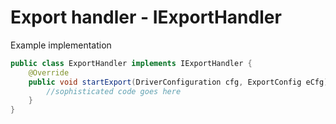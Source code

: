 # Export handler - IExportHandler

Example implementation
```java
public class ExportHandler implements IExportHandler {
	@Override
	public void startExport(DriverConfiguration cfg, ExportConfig eCfg) {
		//sophisticated code goes here
	}
}
```